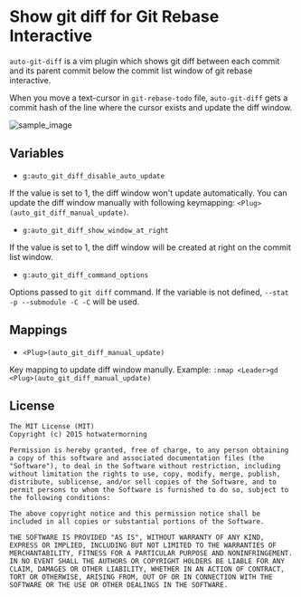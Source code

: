 Show git diff for Git Rebase Interactive
=======================================

`auto-git-diff` is a vim plugin which shows git diff between each commit and
its parent commit below the commit list window of git rebase interactive.

When you move a text-cursor in `git-rebase-todo` file, `auto-git-diff` gets
a commit hash of the line where the cursor exists and update the diff window.


![sample_image](https://user-images.githubusercontent.com/359226/33921582-2319e7a0-e008-11e7-8be3-ba9f68a78217.gif)

## Variables

 - `g:auto_git_diff_disable_auto_update` 

If the value is set to 1, the diff window won't update automatically. You
can update the diff window manually with following keymapping: 
`<Plug>(auto_git_diff_manual_update)`.

 - `g:auto_git_diff_show_window_at_right`

If the value is set to 1, the diff window will be created at right on the
commit list window.

 - `g:auto_git_diff_command_options`

Options passed to `git diff` command. If the variable is not defined,
`--stat -p --submodule -C -C` will be
   used.

## Mappings

 - `<Plug>(auto_git_diff_manual_update)`

Key mapping to update diff window manully. Example:
`:nmap <Leader>gd <Plug>(auto_git_diff_manual_update)`

## License

    The MIT License (MIT)
    Copyright (c) 2015 hotwatermorning

    Permission is hereby granted, free of charge, to any person obtaining
    a copy of this software and associated documentation files (the
    "Software"), to deal in the Software without restriction, including
    without limitation the rights to use, copy, modify, merge, publish,
    distribute, sublicense, and/or sell copies of the Software, and to
    permit persons to whom the Software is furnished to do so, subject to
    the following conditions:

    The above copyright notice and this permission notice shall be
    included in all copies or substantial portions of the Software.

    THE SOFTWARE IS PROVIDED "AS IS", WITHOUT WARRANTY OF ANY KIND,
    EXPRESS OR IMPLIED, INCLUDING BUT NOT LIMITED TO THE WARRANTIES OF
    MERCHANTABILITY, FITNESS FOR A PARTICULAR PURPOSE AND NONINFRINGEMENT.
    IN NO EVENT SHALL THE AUTHORS OR COPYRIGHT HOLDERS BE LIABLE FOR ANY
    CLAIM, DAMAGES OR OTHER LIABILITY, WHETHER IN AN ACTION OF CONTRACT,
    TORT OR OTHERWISE, ARISING FROM, OUT OF OR IN CONNECTION WITH THE
    SOFTWARE OR THE USE OR OTHER DEALINGS IN THE SOFTWARE.

